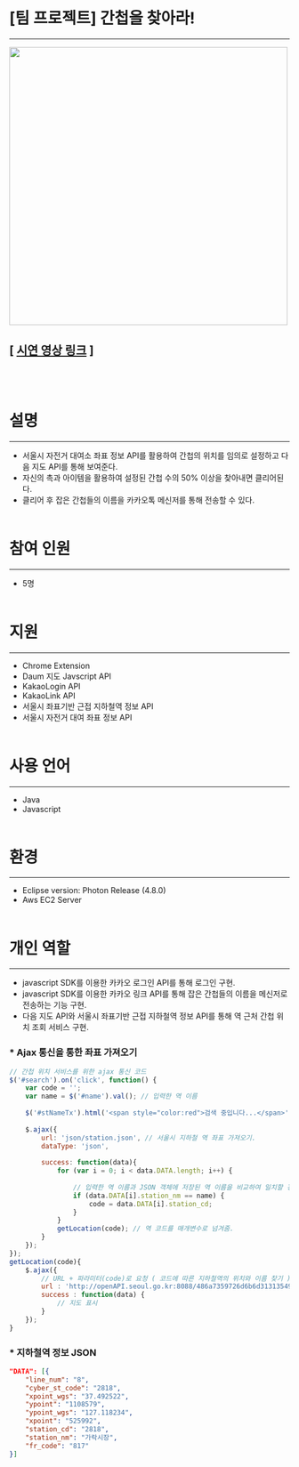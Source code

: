 # [팀 프로젝트] 간첩을 찾아라!
---
<img src="https://user-images.githubusercontent.com/19260410/49653295-d1a36a00-fa77-11e8-8a8a-9b1ee6c472b7.PNG" width="500"></img>
## [ [시연 영상 링크](https://youtu.be/GoBE7Rcq_ks) ]
<br></br>
# 설명
---
- 서울시 자전거 대여소 좌표 정보 API를 활용하여 간첩의 위치를 임의로 설정하고 다음 지도 API를 통해 보여준다. 
- 자신의 촉과 아이템을 활용하여 설정된 간첩 수의 50% 이상을 찾아내면 클리어된다.
- 클리어 후 잡은 간첩들의 이름을 카카오톡 메신저를 통해 전송할 수 있다.
<br></br>
# 참여 인원
---
- 5명
<br></br>
# 지원
---
- Chrome Extension
- Daum 지도 Javscript API
- KakaoLogin API
- KakaoLink API
- 서울시 좌표기반 근접 지하철역 정보 API 
- 서울시 자전거 대여 좌표 정보 API
<br></br>
# 사용 언어
---
- Java
- Javascript
<br></br>
# 환경
---
- Eclipse version: Photon Release (4.8.0)
- Aws EC2 Server
<br></br>
# 개인 역할
---
- javascript SDK를 이용한 카카오 로그인 API를 통해 로그인 구현.
- javascript SDK를 이용한 카카오 링크 API를 통해 잡은 간첩들의 이름을 메신저로 전송하는 기능 구현.
- 다음 지도 API와 서울시 좌표기반 근접 지하철역 정보 API를 통해 역 근처 간첩 위치 조회 서비스 구현.

### * Ajax 통신을 통한 좌표 가져오기
~~~javascript
// 간첩 위치 서비스를 위한 ajax 통신 코드
$('#search').on('click', function() {
	var code = '';
	var name = $('#name').val(); // 입력한 역 이름
	
	$('#stNameTx').html('<span style="color:red">검색 중입니다...</span>');
	
	$.ajax({
		url: 'json/station.json', // 서울시 지하철 역 좌표 가져오기.
		dataType: 'json',
				
		success: function(data){
			for (var i = 0; i < data.DATA.length; i++) {
						
				// 입력한 역 이름과 JSON 객체에 저장된 역 이름을 비교하여 일치할 경우 역 코드 리턴
				if (data.DATA[i].station_nm == name) {
					code = data.DATA[i].station_cd;
				}
			}
			getLocation(code); // 역 코드를 매개변수로 넘겨줌. 
		}
	});
});
getLocation(code){
	$.ajax({
		// URL + 파라미터(code)로 요청 ( 코드에 따른 지하철역의 위치와 이름 찾기 )
		url : 'http://openAPI.seoul.go.kr:8088/486a7359726d6b6d313135497051644c/xml/SearchLocationOfSTNByIDService/1/5/' + code,
		success : function(data) {
			// 지도 표시
		}
	});
}
~~~
### * 지하철역 정보 JSON 
~~~json
"DATA": [{
	"line_num": "8",
	"cyber_st_code": "2818",
	"xpoint_wgs": "37.492522",
	"ypoint": "1108579",
	"ypoint_wgs": "127.118234",	
	"xpoint": "525992",
	"station_cd": "2818",
	"station_nm": "가락시장",
	"fr_code": "817"
}]
~~~

